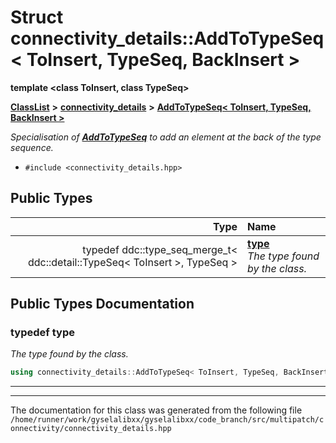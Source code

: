 

# Struct connectivity\_details::AddToTypeSeq&lt; ToInsert, TypeSeq, BackInsert &gt;

**template &lt;class ToInsert, class TypeSeq&gt;**



[**ClassList**](annotated.md) **>** [**connectivity\_details**](namespaceconnectivity__details.md) **>** [**AddToTypeSeq&lt; ToInsert, TypeSeq, BackInsert &gt;**](structconnectivity__details_1_1AddToTypeSeq_3_01ToInsert_00_01TypeSeq_00_01BackInsert_01_4.md)



_Specialisation of_ [_**AddToTypeSeq**_](structconnectivity__details_1_1AddToTypeSeq.md) _to add an element at the back of the type sequence._

* `#include <connectivity_details.hpp>`

















## Public Types

| Type | Name |
| ---: | :--- |
| typedef ddc::type\_seq\_merge\_t&lt; ddc::detail::TypeSeq&lt; ToInsert &gt;, TypeSeq &gt; | [**type**](#typedef-type)  <br>_The type found by the class._  |
















































## Public Types Documentation




### typedef type 

_The type found by the class._ 
```C++
using connectivity_details::AddToTypeSeq< ToInsert, TypeSeq, BackInsert >::type =  ddc::type_seq_merge_t<ddc::detail::TypeSeq<ToInsert>, TypeSeq>;
```




<hr>

------------------------------
The documentation for this class was generated from the following file `/home/runner/work/gyselalibxx/gyselalibxx/code_branch/src/multipatch/connectivity/connectivity_details.hpp`

